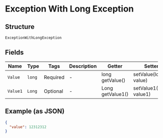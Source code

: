 
# Exception With Long Exception

## Structure

`ExceptionWithLongException`

## Fields

| Name | Type | Tags | Description | Getter | Setter |
|  --- | --- | --- | --- | --- | --- |
| `Value` | `long` | Required | - | long getValue() | setValue(long value) |
| `Value1` | `Long` | Optional | - | Long getValue1() | setValue1(Long value1) |

## Example (as JSON)

```json
{
  "value": 12312312
}
```

